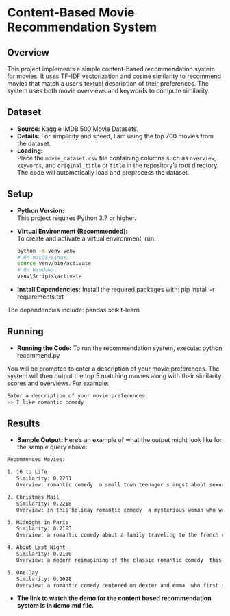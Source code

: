 # Content-Based Movie Recommendation System

## Overview
This project implements a simple content-based recommendation system for movies. It uses TF-IDF vectorization and cosine similarity to recommend movies that match a user’s textual description of their preferences. The system uses both movie overviews and keywords to compute similarity.

## Dataset
- **Source:** Kaggle IMDB 500 Movie Datasets.
- **Details:** For simplicity and speed, I am using the top 700 movies from the dataset.
- **Loading:**  
  Place the `movie_dataset.csv` file containing columns such as `overview`, `keywords`, and `original_title` or `title` in the repository’s root directory. The code will automatically load and preprocess the dataset.

## Setup
- **Python Version:**  
  This project requires Python 3.7 or higher.
  
- **Virtual Environment (Recommended):**  
  To create and activate a virtual environment, run:
  ```bash
  python -m venv venv
  # On macOS/Linux:
  source venv/bin/activate
  # On Windows:
  venv\Scripts\activate

- **Install Dependencies:**
Install the required packages with:
pip install -r requirements.txt

The dependencies include:
pandas
scikit-learn

## Running
- **Running the Code:**
To run the recommendation system, execute:
python recommend.py

You will be prompted to enter a description of your movie preferences. The system will then output the top 5 matching movies along with their similarity scores and overviews.
For example:
```bash
Enter a description of your movie preferences:
>> I like romantic comedy
```

## Results
- **Sample Output:**
Here’s an example of what the output might look like for the sample query above:
```bash
Recommended Movies:

1. 16 to Life
   Similarity: 0.2261
   Overview: romantic comedy  a small town teenager s angst about sexual inexperience drives a comic quest for love and understanding on a birthday to end all birthdays

2. Christmas Mail
   Similarity: 0.2218
   Overview: in this holiday romantic comedy  a mysterious woman who works at the post office answering santa s mail captures the heart of a disillusioned postal carrier

3. Midnight in Paris
   Similarity: 0.2183
   Overview: a romantic comedy about a family traveling to the french capital for business  the party includes a young engaged couple forced to confront the illusion that a life different from their own is better

4. About Last Night
   Similarity: 0.2100
   Overview: a modern reimagining of the classic romantic comedy  this contemporary version closely follows new love for two couples as they journey from the bar to the bedroom and are eventually put to the test in the real world

5. One Day
   Similarity: 0.2028
   Overview: a romantic comedy centered on dexter and emma  who first meet during their graduation in 1988 and proceed to keep in touch regularly  the film follows what they do on july 15 annually  usually doing something together
```
- **The link to watch the demo for the content based recommendation system is in demo.md file.**
